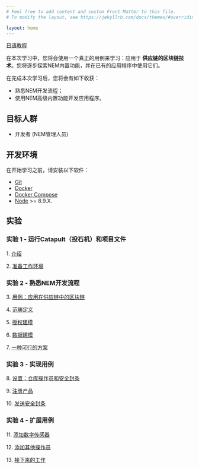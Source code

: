 ```yaml
---
# Feel free to add content and custom Front Matter to this file.
# To modify the layout, see https://jekyllrb.com/docs/themes/#overriding-theme-defaults

layout: home
---
```


[日语教程](https://qiita.com/44uk_i3/items/b9c4fc5751d93bf50a3d)

在本次学习中，您将会使用一个真正的用例来学习：应用于 **供应链的区块链技术**。您将逐步探索NEM内置功能，并在已有的应用程序中使用它们。

在完成本次学习后，您将会有如下收获：

* 熟悉NEM开发流程；
* 使用NEM高级内置功能开发应用程序。

## 目标人群

* 开发者 (NEM管理人员)

## 开发环境

在开始学习之前，请安装以下软件：

* [Git](https://git-scm.com/book/en/v2/Getting-Started-Installing-Git)
* [Docker](https://docs.docker.com/install/)
* [Docker Compose](https://docs.docker.com/compose/install/)
* [Node](https://nodejs.org/en/download/) >= 8.9.X.

## 实验

### 实验 1 - 运行Catapult（投石机）和项目文件

1\. [介绍](https://nemtechchina.github.io/nem2-workshop-nem-applied-to-supply-chain/lessons/introduction/)

2\. [准备工作环境](https://nemtechchina.github.io/nem2-workshop-nem-applied-to-supply-chain/lessons/prepare-your-workstation/)

### 实验 2 - 熟悉NEM开发流程

3\. [用例：应用在供应链中的区块链](https://nemtechchina.github.io/nem2-workshop-nem-applied-to-supply-chain/lessons/use-case//)

4\. [范畴定义](https://nemtechchina.github.io/nem2-workshop-nem-applied-to-supply-chain/lessons/scope-definition//)

5\. [授权建模](https://nemtechchina.github.io/nem2-workshop-nem-applied-to-supply-chain/lessons/authorisation-modelling/)

6\. [数据建模](https://nemtechchina.github.io/nem2-workshop-nem-applied-to-supply-chain/lessons/data-modelling/)

7\. [一种可行的方案](https://nemtechchina.github.io/nem2-workshop-nem-applied-to-supply-chain/lessons/solution/)

### 实验 3 - 实现用例

8\. [设置：仓库操作员和安全封条](https://nemtechchina.github.io/nem2-workshop-nem-applied-to-supply-chain/lessons/setup/)

9\. [注册产品](https://nemtechchina.github.io/nem2-workshop-nem-applied-to-supply-chain/lessons/registering-products/)

10\. [发送安全封条](https://nemtechchina.github.io/nem2-workshop-nem-applied-to-supply-chain/lessons/sending-the-safety-seal/)

### 实验 4 - 扩展用例

11\. [添加数字传感器](https://nemtechchina.github.io/nem2-workshop-nem-applied-to-supply-chain/lessons/adding-a-digital-sensor/)

12\. [添加其他操作员](https://nemtechchina.github.io/nem2-workshop-nem-applied-to-supply-chain/lessons/adding-another-operator/)

13\. [接下来的工作](https://nemtechchina.github.io/nem2-workshop-nem-applied-to-supply-chain/lessons/future-work-multilevel-multisig-accounts/)
